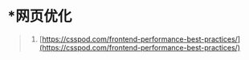 # \*网页优化

> 1. [https://csspod.com/frontend-performance-best-practices/](https://csspod.com/frontend-performance-best-practices/)

